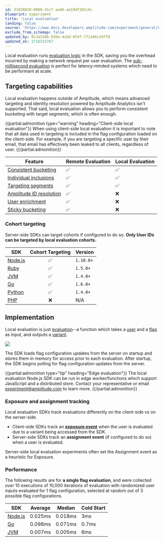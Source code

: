 ```yaml
---
id: 33d28828-0060-41cf-aad6-ae19df201c6c
blueprint: experiment
title: 'Local evaluation'
landing: false
sourxe: 'https://www.docs.developers.amplitude.com/experiment/general/evaluation/local-evaluation/'
exclude_from_sitemap: false
updated_by: 0c3a318b-936a-4cbd-8fdf-771a90c297f0
updated_at: 1716333767
---
```

Local evaluation runs [evaluation logic](/docs/feature-experiment/implementation) in the SDK, saving you the overhead incurred by making a network request per user evaluation. The [sub-millisecond evaluation](/docs/feature-experiment/under-the-hood/performance-and-caching) is perfect for latency-minded systems which need to be performant at scale.

## Targeting capabilities

Local evaluation happens outside of Amplitude, which means advanced targeting and identity resolution powered by Amplitude Analytics isn't supported. That said, local evaluation allows you to perform consistent bucketing with target segments, which is often enough.

{{partial:admonition type="warning" heading="Client-side local evaluation"}}
When using client-side local evaluation it is important to note that all data used in targeting is included in the flag configuration loaded on the client-side. For example, if you are targeting a specific user by their email, that email has effectively been leaked to all clients, regardless of user.
{{/partial:admonition}}

| <div class='big-column'>Feature</div> | Remote Evaluation | Local Evaluation |
| --- | --- | --- |
| [Consistent bucketing](/docs/feature-experiment/implementation#consistent-bucketing) | ✅ | ✅ |
| [Individual inclusions](/docs/feature-experiment/implementation#individual-inclusions) | ✅ | ✅ |
| [Targeting segments](/docs/feature-experiment/implementation#targeting-segments) | ✅ | ✅ |
| [Amplitude ID resolution](/docs/feature-experiment/remote-evaluation#amplitude-id-resolution) | ✅ | ❌ |
| [User enrichment](/docs/feature-experiment/remote-evaluation#user-enrichment) | ✅ | ❌ |
| [Sticky bucketing](/docs/feature-experiment/implementation#sticky-bucketing) | ✅ | ❌ |

### Cohort targeting

Server-side SDKs can target cohorts if configured to do so. **Only User IDs can be targeted by local evaluation cohorts.**

| SDK | Cohort Targeting | Version |
| --- | :---: | --- |
| [Node.js](/docs/sdks/experiment-sdks/experiment-node-js) |  ✅ | `1.10.0+`  |
| [Ruby](/docs/sdks/experiment-sdks/experiment-ruby) |  ✅ | `1.5.0+` |
| [JVM](/docs/sdks/experiment-sdks/experiment-jvm) |  ✅ | `1.4.0+` |
| [Go](/docs/sdks/experiment-sdks/experiment-go) |  ✅ | `1.6.0+` |
| [Python](/docs/sdks/experiment-sdks/experiment-python) |  ✅ | `1.4.0+` |
| [PHP](/docs/sdks/experiment-sdks/experiment-php) | ❌  | N/A |

## Implementation

Local evaluation is just [evaluation](/docs/feature-experiment/implementation)--a function which takes a [user](/docs/feature-experiment/data-model#users) and a [flag](/docs/feature-experiment/data-model#flags-and-experiments) as input, and outputs a [variant](/docs/feature-experiment/data-model#variants).

![](statamic://asset::help_center_conversions::experiment/local-evaluation.drawio.svg)

The SDK loads flag configuration updates from the server on startup and stores them in memory for access prior to each evaluation. After startup, the SDK begins polling for flag configuration updates from the server.

{{partial:admonition type="tip" heading="Edge evaluation"}}
The local evaluation Node.js SDK can be run in edge worker/functions which support JavaScript and a distributed store. Contact your representative or email [experiment@amplitude.com](mailto:experiment@amplitude.com) to learn more.
{{/partial:admonition}}

### Exposure and assignment tracking

Local evaluation SDKs track evaluations differently on the client-side vs on the server-side.

- Client-side SDKs track an [**exposure event**](/docs/feature-experiment/under-the-hood/event-tracking#exposure-events) when the user is evaluated due to a variant being accessed from the SDK.
- Server-side SDKs track an **assignment event** (if configured to do so) when a user is evaluated.

Server-side local evaluation experiments often set the Assignment event as a heuristic for Exposure.

### Performance

The following results are for **a single flag evaluation**, and were collected over 10 executions of 10,000 iterations of evaluation with randomized user inputs evaluated for 1 flag configuration, selected at random out of 3 possible flag configurations.

| SDK | Average | Median | Cold Start |
| --- | --- | --- | --- |
| [Node.js](/docs/sdks/experiment-sdks/experiment-node-js) | 0.025ms | 0.018ms | 3ms |
| [Go](/docs/sdks/experiment-sdks/experiment-go) | 0.098ms | 0.071ms | 0.7ms |
| [JVM](/docs/sdks/experiment-sdks/experiment-jvm) | 0.007ms | 0.005ms | 6ms |